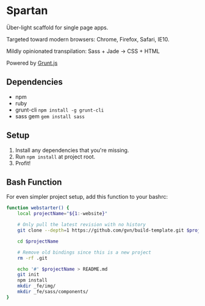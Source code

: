 # Spartan

Über-light scaffold for single page apps.

Targeted toward modern browsers: Chrome, Firefox, Safari, IE10.

Mildly opinionated transpilation: Sass + Jade -> CSS + HTML

Powered by [Grunt.js](http://gruntjs.com)

## Dependencies

- npm
- ruby
- grunt-cli
`npm install -g grunt-cli`
- sass gem
`gem install sass`

## Setup

1. Install any dependencies that you're missing.
2. Run `npm install` at project root.
3. Profit!

## Bash Function

For even simpler project setup, add this function to your bashrc:

```bash
function webstarter() {
    local projectName="${1:-website}"

    # Only pull the latest revision with no history
    git clone --depth=1 https://github.com/gvn/build-template.git $projectName

    cd $projectName

    # Remove old bindings since this is a new project
    rm -rf .git

    echo '#' $projectName > README.md
    git init
    npm install
    mkdir _fe/img/
    mkdir _fe/sass/components/
}
```
